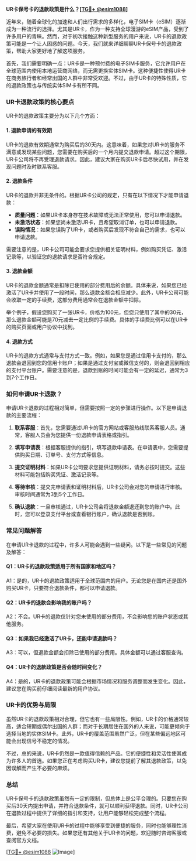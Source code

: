 **UR卡保号卡的退款政策是什么？[[TG💪+ @esim1088](https://t.me/s/esim1088)]**

近年来，随着全球化的加速和人们出行需求的多样化，电子SIM卡（eSIM）逐渐成为一种流行的选择。尤其是UR卡，作为一种支持全球漫游的eSIM产品，受到了许多用户的青睐。然而，对于初次接触这种新型服务的用户来说，UR卡的退款政策可能是一个让人困惑的问题。今天，我们就来详细聊聊UR卡保号卡的退款政策，帮助大家更好地了解这项服务。

首先，我们需要明确一点：UR卡是一种预付费的电子SIM卡服务，它允许用户在全球范围内使用本地运营商网络，而无需更换实体SIM卡。这种便捷性使得UR卡在商务旅行者和经常出国的人群中非常受欢迎。不过，由于UR卡的特殊性质，它的退款政策也与传统实体SIM卡有所不同。

### **UR卡退款政策的核心要点**

UR卡的退款政策主要分为以下几个方面：

#### **1. 退款申请的有效期**
UR卡的退款有效期通常为购买后的30天内。这意味着，如果您对UR卡的服务不满意或发现某些问题，您需要在购买后的一个月内提交退款申请。超过这个期限，UR卡公司将不再受理退款请求。因此，建议大家在购买UR卡后尽快试用，并在发现问题时及时联系客服。

#### **2. 退款条件**
UR卡的退款并非无条件的。根据UR卡公司的规定，只有在以下情况下才能申请退款：
- **质量问题**：如果UR卡本身存在技术故障或无法正常使用，您可以申请退款。
- **未激活状态**：如果您尚未激活UR卡，且希望取消订单，也可以申请退款。
- **误购情况**：如果您误购了UR卡，或者购买后发现不符合自己的需求，也可以申请退款。

需要注意的是，UR卡公司可能会要求您提供相关证明材料，例如购买凭证、激活记录等，以验证您的退款请求是否符合规定。

#### **3. 退款金额**
UR卡的退款金额通常是扣除已使用的部分费用后的余额。具体来说，如果您已经激活了UR卡并使用了一段时间，那么退款金额会相应减少。此外，UR卡公司可能会收取一定的手续费，这部分费用通常会在退款金额中扣除。

举个例子，假设您购买了一张UR卡，价格为100元，但您只使用了其中的30元，那么退款金额可能是70元减去一定比例的手续费。具体的手续费比例可以在UR卡的购买页面或用户协议中找到。

#### **4. 退款方式**
UR卡的退款方式通常与支付方式一致。例如，如果您是通过信用卡支付的，那么退款会退回到您的信用卡账户；如果是通过支付宝或微信支付的，则会退回到相应的支付平台账户。需要注意的是，退款到账的时间可能会有一定的延迟，通常为3到7个工作日。

### **如何申请UR卡退款？**

申请UR卡退款的过程相对简单，但需要按照一定的步骤进行操作。以下是申请退款的主要流程：

1. **联系客服**：首先，您需要通过UR卡的官方网站或客服热线联系客服人员。通常，客服人员会为您提供一份退款申请表格或指引。

2. **填写申请表**：根据客服提供的指引，填写退款申请表。在申请表中，您需要提供购买日期、订单号、支付方式等信息。

3. **提交证明材料**：如果UR卡公司要求您提供证明材料，请务必按时提交。这些材料可能包括购买凭证、激活记录等。

4. **等待审核**：提交完申请表和证明材料后，UR卡公司会对您的申请进行审核。审核时间通常为3到5个工作日。

5. **确认退款**：一旦审核通过，UR卡公司会将退款金额退还到您的账户中。此时，您可以登录支付平台或查看银行账户，确认退款是否到账。

### **常见问题解答**

在申请UR卡退款的过程中，许多人可能会遇到一些疑问。以下是一些常见的问题及解答：

#### **Q1：UR卡的退款政策适用于所有国家和地区吗？**
A1：是的，UR卡的退款政策适用于全球范围内的用户。无论您是在国内还是国外购买UR卡，只要符合退款条件，都可以申请退款。

#### **Q2：UR卡的退款会影响我的账户吗？**
A2：不会。UR卡的退款仅针对您未使用的部分费用，不会影响您的账户状态或其他服务。

#### **Q3：如果我已经激活了UR卡，还能申请退款吗？**
A3：可以，但退款金额会扣除已使用的部分费用。具体金额可以通过客服查询。

#### **Q4：UR卡的退款政策是否会随时间变化？**
A4：是的，UR卡的退款政策可能会根据市场情况和服务调整而发生变化。因此，建议您在购买前仔细阅读最新的用户协议。

### **UR卡的优势与局限**

虽然UR卡的退款政策相对合理，但它也有一些局限性。例如，UR卡的价格通常较高，适合短期或偶尔出国的人群；而对于长期居住在国外的人来说，可能更倾向于选择当地的实体SIM卡。此外，UR卡的覆盖范围虽然广泛，但在某些偏远地区可能会出现信号不稳定的情况。

不过，总的来说，UR卡仍然是一款值得信赖的产品。它的便捷性和灵活性使其成为许多人的首选。如果您正在考虑购买UR卡，建议您提前了解其退款政策，以免因误解而产生不必要的麻烦。

### **总结**

UR卡保号卡的退款政策虽然有一定的限制，但总体上是公平合理的。只要您在购买后30天内提出申请，并符合退款条件，就可以顺利获得退款。同时，UR卡公司在退款过程中提供了详细的指引和支持，让用户能够轻松完成整个流程。

最后，希望大家在使用UR卡的过程中能够享受到便捷的服务，同时也能够理性消费，避免不必要的损失。如果您还有其他关于UR卡的问题，欢迎随时咨询客服或查阅官方文档。

[[TG💪+ @esim1088](https://t.me/s/esim1088) ![Image](https://i.postimg.cc/4NQfJmqS/Snipaste-2025-05-13-00-14-12.png)]
